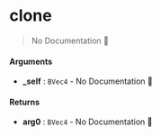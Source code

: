 # clone

> No Documentation 🚧

#### Arguments

- **\_self** : `BVec4` \- No Documentation 🚧

#### Returns

- **arg0** : `BVec4` \- No Documentation 🚧